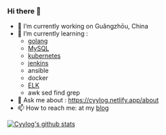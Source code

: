 ### Hi there 👋

- 🔭 I’m currently working on Guǎngzhōu, China
- 🌱 I’m currently learning :
  - [golang](<https://github.com/cyylog/Go_status>)
  - [MySQL](https://dev.mysql.com/doc/refman/5.7/en/optimization.html)
  - [kubernetes](https://kubernetes.io/docs/home/)
  - [jenkins](https://www.jenkins.io/zh/doc/book/installing/)
  - ansible
  - docker
  - [ELK](https://www.elastic.co/guide/index.html)			
  - awk sed find grep
- 💬 Ask me about : https://cyylog.netlify.app/about
- 📫 How to reach me:  at my [blog](https://cyylog.netlify.app/about)


[![Cyylog's github stats](https://github-readme-stats.vercel.app/api?username=cyylog&show_icons=true)](https://github.com/cyylog/Go_status)
